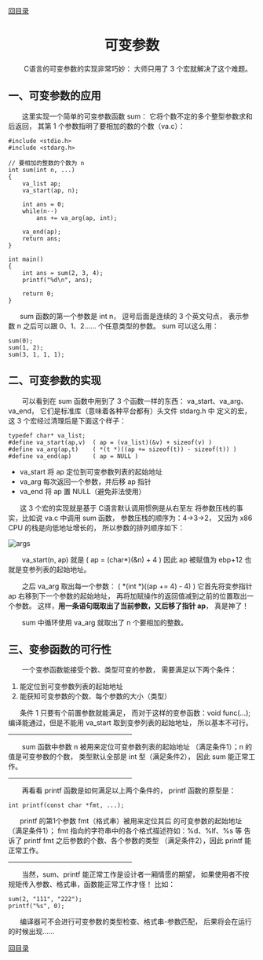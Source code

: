 ﻿[content]: https://github.com/1184893257/simplelinux/blob/master/README.md#content

[回目录][content]

<a name="top"></a>

<h1 align="center">可变参数
</h1>

　　	C语言的可变参数的实现非常巧妙：
大师只用了 3 个宏就解决了这个难题。

## 一、可变参数的应用

　　这里实现一个简单的可变参数函数 sum：
它将个数不定的多个整型参数求和后返回，
其第 1 个参数指明了要相加的数的个数（va.c）：

	#include <stdio.h>
	#include <stdarg.h>
	
	// 要相加的整数的个数为 n
	int sum(int n, ...)
	{
	    va_list ap;
	    va_start(ap, n);
	
	    int ans = 0;
	    while(n--)
	        ans += va_arg(ap, int);
	
	    va_end(ap);
	    return ans;
	}
	
	int main()
	{
	    int ans = sum(2, 3, 4);
	    printf("%d\n", ans);
	
	    return 0;
	}

`　　`sum 函数的第一个参数是 int n，
逗号后面是连续的 3 个英文句点，
表示参数 n 之后可以跟 0、1、2…… 个任意类型的参数。
sum 可以这么用：

	sum(0);
	sum(1, 2);
	sum(3, 1, 1, 1);

## 二、可变参数的实现

　　可以看到在 sum 函数中用到了 3 个函数一样的东西：
va\_start、va\_arg、va\_end，
它们是标准库（意味着各种平台都有）头文件 stdarg.h 中
定义的宏，这 3 个宏经过清理后是下面这个样子：

	typedef char* va_list;
	#define va_start(ap,v)  ( ap = (va_list)(&v) + sizeof(v) )
	#define va_arg(ap,t)    ( *(t *)((ap += sizeof(t)) - sizeof(t)) )
	#define va_end(ap)      ( ap = NULL )

* va\_start 将 ap 定位到可变参数列表的起始地址
* va\_arg 每次返回一个参数，并后移 ap 指针
* va\_end 将 ap 置 NULL（避免非法使用）

`　　`这 3 个宏的实现就是基于 C语言默认调用惯例是从右至左
将参数压栈的事实，比如说 va.c 中调用 sum 函数，
参数压栈的顺序为：4->3->2，
又因为 x86 CPU 的栈是向低地址增长的，
所以参数的排列顺序如下：

![args](http://fmn.rrimg.com/fmn062/20121221/1930/original_qweH_1b90000008bb125c.jpg)

　　va\_start(n, ap)
就是 ( ap = (char*)(&n) + 4 )
因此 ap 被赋值为 ebp+12 也就是变参列表的起始地址。

　　之后 va\_arg  取出每一个参数：
( *(int *)((ap += 4) - 4) )
它首先将变参指针 ap 右移到下一个参数的起始地址，
再将加赋操作的返回值减到之前的位置取出一个参数。
这样，<b>用一条语句既取出了当前参数，又后移了指针 ap</b>，
真是神了！

　　sum 中循环使用 va\_arg 就取出了 n 个要相加的整数。

## 三、变参函数的可行性

　　一个变参函数能接受个数、类型可变的参数，
需要满足以下两个条件：

1. 能定位到可变参数列表的起始地址
2. 能获知可变参数的个数、每个参数的大小（类型）

`　　`条件 1 只要有个前置参数就能满足，
而对于这样的变参函数：void func(...);
编译能通过，但是不能用 va_start 取到变参列表的起始地址，
所以基本不可行。

<hr width="50%">

　　sum 函数中参数 n 被用来定位可变参数列表的起始地址
（满足条件1）；n 的值是可变参数的个数，
类型默认全部是 int 型（满足条件2），
因此 sum 能正常工作。

<hr width="50%">

　　再看看 printf 函数是如何满足以上两个条件的，
printf 函数的原型是：

	int printf(const char *fmt, ...);

`　　`printf 的第1个参数 fmt（格式串）被用来定位其后
的可变参数的起始地址（满足条件1）；
fmt 指向的字符串中的各个格式描述符如：%d、%lf、%s 等
告诉了 printf fmt 之后参数的个数、各个参数的类型
（满足条件2），因此 printf 能正常工作。

<hr width="50%">

　　当然，sum、printf 能正常工作是设计者一厢情愿的期望，
如果使用者不按规矩传入参数、格式串，函数能正常工作才怪！
比如：

	sum(2, "111", "222");
	printf("%s", 0);

`　　`编译器可不会进行可变参数的类型检查、格式串-参数匹配，
后果将会在运行的时候出现……

[回目录][content]
